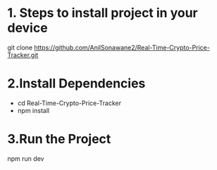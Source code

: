 # 1. Steps to install project in your device
  git clone https://github.com/AnilSonawane2/Real-Time-Crypto-Price-Tracker.git

# 2.Install Dependencies
  - cd Real-Time-Crypto-Price-Tracker
  - npm install

# 3.Run the Project
  npm run dev
